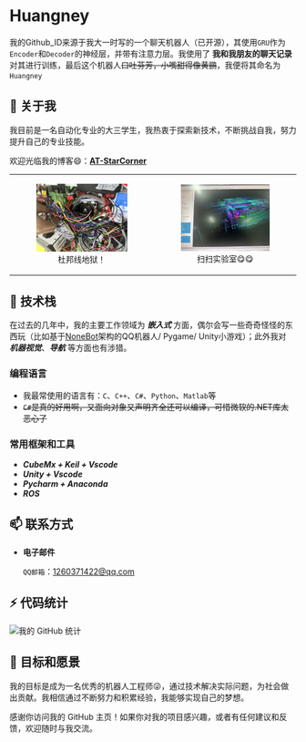 # Huangney 
我的Github_ID来源于我大一时写的一个聊天机器人（已开源），其使用`GRU`作为`Encoder`和`Decoder`的神经层，并带有注意力层。我使用了 **我和我朋友的聊天记录** 对其进行训练，最后这个机器人~~口吐芬芳，小嘴甜得像黄鹂~~，我便将其命名为`Huangney`





## 👀 关于我
我目前是一名自动化专业的大三学生，我热衷于探索新技术，不断挑战自我，努力提升自己的专业技能。

欢迎光临我的博客😄：[**AT-StarCorner**](https://www.atstarcorner.net/)

<table>
    <tr>
        <td>
            <figure style="text-align: center;">
                <img src="./intro_imgs/Dupont_Line_Hell.png" alt="杜邦线地狱！" width="200">
                <figcaption>杜邦线地狱！</figcaption>
            </figure>
        </td>
        <td>
            <figure style="text-align: center;">
                <img src="./intro_imgs/Fast_Lio_Points.png" alt="扫扫实验室" width="200">
                <figcaption>扫扫实验室😋😋</figcaption>
            </figure>
        </td>
    </tr>
</table>


## 🤔 技术栈
在过去的几年中，我的主要工作领域为 ***嵌入式*** 方面，偶尔会写一些奇奇怪怪的东西玩（比如基于[NoneBot](https://nonebot.dev/docs/)架构的QQ机器人/ Pygame/ Unity小游戏）；此外我对 ***机器视觉***、***导航*** 等方面也有涉猎。 
### 编程语言
- 我最常使用的语言有：`C`、`C++`、`C#`、`Python`、`Matlab`等
- ~~`C#`是真的好用啊，又面向对象又声明齐全还可以编译，可惜微软的.NET库太恶心了~~

### 常用框架和工具
- ***CubeMx + Keil + Vscode***
- ***Unity + Vscode*** 
- ***Pycharm + Anaconda*** 
- ***ROS***


## 📫 联系方式
- **电子邮件** 
  
  `QQ邮箱`：1260371422@qq.com


## ⚡ 代码统计
![我的 GitHub 统计](https://github-readme-stats.vercel.app/api?username=Huangey&show_icons=true&theme=radical)

## 🎯 目标和愿景
我的目标是成为一名优秀的机器人工程师😜，通过技术解决实际问题，为社会做出贡献。我相信通过不断努力和积累经验，我能够实现自己的梦想。

感谢你访问我的 GitHub 主页！如果你对我的项目感兴趣，或者有任何建议和反馈，欢迎随时与我交流。    